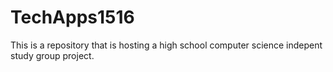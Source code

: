 # TechApps1516
This is a repository that is hosting a high school computer science indepent study group project.
